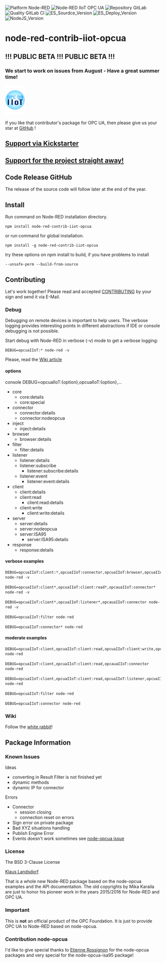 ![Platform Node-RED](http://b.repl.ca/v1/Platform-Node--RED-red.png)
![Node-RED IIoT OPC UA](http://b.repl.ca/v1/Node--RED-IIoT_OPC_UA-blue.png)
![Repository GitLab](http://b.repl.ca/v1/Repository-GitLab-orange.png)
![Quality GitLab CI](http://b.repl.ca/v1/Quality-GitLab_CI_and_CD-green.png)
![ES_Sourdce_Version](http://b.repl.ca/v1/JS_Source-ES6-yellow.png)
![ES_Deploy_Version](http://b.repl.ca/v1/JS_Deploy-ES2015-yellow.png)
![NodeJS_Version](http://b.repl.ca/v1/NodeJS-6.x-green.png)

# node-red-contrib-iiot-opcua

## !!! PUBLIC BETA !!! PUBLIC BETA !!!
### We start to work on issues from August - Have a great summer time!

[![opcuaiiot64](images/opcua-iiot-logo64-glass.png)](https://www.npmjs.com/package/node-red-contrib-iiot-opcua )

If you like that contributor's package for OPC UA, then please give us your star at [GitHub][3] !

## [Support via Kickstarter][9]
## [Support for the project straight away!][2]

## Code Release GitHub

The release of the source code will follow later at the end of the year.

## Install

Run command on Node-RED installation directory.

	npm install node-red-contrib-iiot-opcua 

or run command for global installation.

	npm install -g node-red-contrib-iiot-opcua 

try these options on npm install to build, if you have problems to install

    --unsafe-perm --build-from-source
    
## Contributing

Let's work together! 
Please read and accepted [CONTRIBUTING](CONTRIBUTING.md) by your sign and send it via E-Mail.

### Debug

Debugging on remote devices is important to help users. The verbose logging
provides interesting points in different abstractions if IDE or console debugging is not possible.

Start debug with Node-RED in verbose (-v) mode to get a verbose logging:

    DEBUG=opcuaIIoT:* node-red -v

Please, read the [Wiki article][7]

#### options

console DEBUG=opcuaIIoT:{option},opcuaIIoT:{option},...
 
 * core
    * core:details 
    * core:special
 * connector
    * connector:details
    * connector:nodeopcua
 * inject
    * inject:details
 * browser
    * browser:details
 * filter
    * filter:details
 * listener
    * listener:details
    * listener:subscribe
        * listener:subscribe:details
    * listener:event
        * listener:event:details
 * client
    * client:details
    * client:read
        * client:read:details
    * client:write
        * client:write:details
 * server
    * server:details
    * server:nodeopcua
    * server:ISA95
        * server:ISA95:details
 * response
    * response:details

#### verbose examples

    DEBUG=opcuaIIoT:client:*,opcuaIIoT:connector,opcuaIIoT:browser,opcuaIIoT:listener:*,opcuaIIoT:server node-red -v

    DEBUG=opcuaIIoT:client*,opcuaIIoT:client:read*,opcauaIIoT:connector* node-red -v
    
    DEBUG=opcuaIIoT:client*,opcuaIIoT:listener*,opcauaIIoT:connector node-red -v

    DEBUG=opcuaIIoT:filter node-red

    DEBUG=opcuaIIoT:connector* node-red

#### moderate examples

    DEBUG=opcuaIIoT:client,opcuaIIoT:client:read,opcuaIIoT:client:write,opcuaIIoT:connector,opcuaIIoT:server node-red

    DEBUG=opcuaIIoT:client,opcuaIIoT:client:read,opcauaIIoT:connector node-red

    DEBUG=opcuaIIoT:client,opcuaIIoT:client:read,opcuaIIoT:listener,opcuaIIoT:listener:subscribe,opcauaIIoT:connector node-red

    DEBUG=opcuaIIoT:filter node-red

    DEBUG=opcuaIIoT:connector node-red
    
### Wiki

Follow the [white rabbit][4]!

## Package Information

### Known Issues

Ideas
* converting in Result Filter is not finished yet
* dynamic methods
* dynamic IP for connector

Errors
* Connector
    * session closing
    * connection reset on errors
* Sign error on private package
* Bad XYZ situations handling
* Publish Engine Error
* Events doesn't work sometimes see [node-opcua issue][8]


### License

The BSD 3-Clause License

[Klaus Landsdorf][1]

That is a whole new Node-RED package based on the node-opcua examples and the API documentation.
The old copyrights by Mika Karaila are just to honor his pioneer work in the years 2015/2016 for Node-RED and OPC UA.

### Important

This is **not** an official product of the OPC Foundation.
It is just to provide OPC UA to Node-RED based on node-opcua.

### Contribution node-opcua

I'd like to give special thanks to [Etienne Rossignon][6] 
for the node-opcua packages and very special for the node-opcua-isa95 package! 

[1]:https://bianco-royal.cloud/
[2]:https://bianco-royal.cloud/supporter/
[3]:https://github.com/biancode/node-red-iiot-opcua-publicbeta
[4]:https://github.com/biancode/node-red-iiot-opcua-publicbeta/wiki
[5]:https://github.com/node-opcua/node-opcua/commit/fa0efb772353adbc901f47d8787a13597d595cd7
[6]:https://github.com/erossignon
[7]:https://github.com/biancode/node-red-iiot-opcua-publicbeta/wiki/DEBUG
[8]:https://github.com/node-opcua/node-opcua/issues/340
[9]:https://www.kickstarter.com/projects/biancode/node-red-iiot-opc-ua-package
